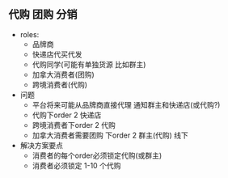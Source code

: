 ## 代购 团购 分销
+ roles: 
	- 品牌商 
	- 快递店代买代发 
	- 代购同学(可能有单独货源 比如群主) 
	- 加拿大消费者(团购)
	- 跨境消费者(代购)
+ 问题
	- 平台将来可能从品牌商直接代理 通知群主和快递店(或代购?)
	- 代购下order 2 快递店
	- 跨境消费者下order 2 代购
	- 加拿大消费者需要团购 下order 2 群主(代购) 线下
+ 解决方案要点
	- 消费者的每个order必须锁定代购(或群主)
	- 消费者必须锁定 1-10 个代购
